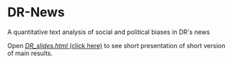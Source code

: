 # DR-News

A quantitative text analysis of social and political biases in DR's news

Open [*DR_slides.html* (click here)](../DR-News/DR_slides.html) to see short presentation of short version of main results.
